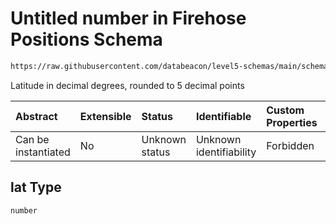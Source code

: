 # Untitled number in Firehose Positions Schema

```txt
https://raw.githubusercontent.com/databeacon/level5-schemas/main/schemas/firehose/positions.schema.json#/properties/lat
```

Latitude in decimal degrees, rounded to 5 decimal points

| Abstract            | Extensible | Status         | Identifiable            | Custom Properties | Additional Properties | Access Restrictions | Defined In                                                                                 |
| :------------------ | :--------- | :------------- | :---------------------- | :---------------- | :-------------------- | :------------------ | :----------------------------------------------------------------------------------------- |
| Can be instantiated | No         | Unknown status | Unknown identifiability | Forbidden         | Allowed               | none                | [positions.schema.json\*](../../out/firehose/positions.schema.json "open original schema") |

## lat Type

`number`
